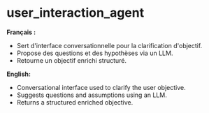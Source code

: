 # user_interaction_agent

**Français :**
- Sert d'interface conversationnelle pour la clarification d'objectif.
- Propose des questions et des hypothèses via un LLM.
- Retourne un objectif enrichi structuré.

**English:**
- Conversational interface used to clarify the user objective.
- Suggests questions and assumptions using an LLM.
- Returns a structured enriched objective.
